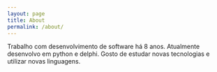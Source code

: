 ```yaml
---
layout: page
title: About
permalink: /about/
---
```


Trabalho com desenvolvimento de software há 8 anos. Atualmente desenvolvo em python e delphi. Gosto de estudar novas tecnologias e utilizar novas linguagens.
